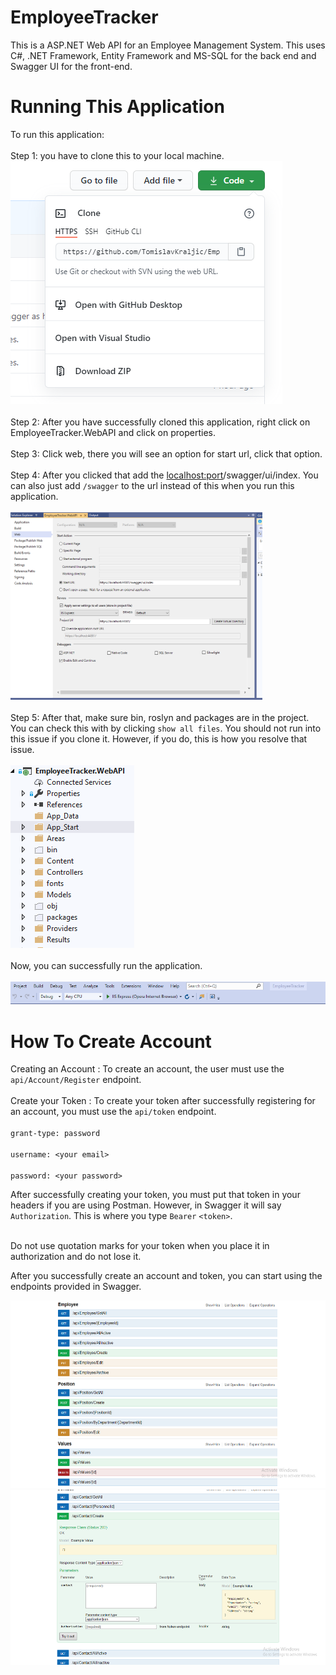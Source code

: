 # EmployeeTracker
This is a ASP.NET Web API for an Employee Management System. This uses C#, .NET Framework, Entity Framework and MS-SQL  for the back end and Swagger UI for the front-end.

# Running This Application
To run this application: <br/><br/> Step 1: you have to clone this to your local machine. 
<br/>
<img src="./images/EmployeeTrackerSccreenshotSeven.png"/>
<br/>
<br/>
Step 2: After you have successfully cloned this application, right click on EmployeeTracker.WebAPI and click on properties.
<br/>
<br/>
Step 3: Click web, there you will see an option for start url, click that option.
<br/>
<br/>
Step 4: After you clicked that add the <localhost:port>/swagger/ui/index. You can also just add `/swagger` to the url instead of this when you run this application.  
<br/>
<img src="./images/EmployeeTrackerScreenshotEight.png" height="300px"/>
<br/>
<br/>
Step 5: After that, make sure bin, roslyn and packages are in the project. You can check this with by clicking `show all files`. You should not run into this issue if you clone it. However, if you do, this is  how you resolve that issue. 
<br/>
<br/>
<img src="./images/ScreenshotEmployeeTrackerEight.png"/>
<br/>
<br/>
Now, you can successfully run the application. 
<br/>
<br/>
<img src="./images/ScreenshotEmployeeTrackerNine.png"/>


# How To Create Account
Creating an Account : To create an account, the user must use the `api/Account/Register` endpoint. 
<br/>
<br/>
Create your Token : To create your token after successfully registering for an account, you must use the `api/token`</span> endpoint. 
<br>
<br/>
`grant-type: password`<br/><br/>
`username: <your email>` <br/><br/>
`password: <your password>`<br/>


After successfully creating your token, you must put that token in your headers if you are using Postman. However, in Swagger it will say `Authorization`. This is where you type `Bearer` `<token>`.
<br>
<br/>

Do not use quotation marks for your token when you place it in authorization and do not lose it.

After you successfully create an account and token, you can start using the endpoints provided in Swagger. 

<img src="./images/EmployeeTrackerScreenshotFour.png" height="300px"/>

<img src="./images/EmployeeTrackerScreenshotSix.png" height="280px"/>
